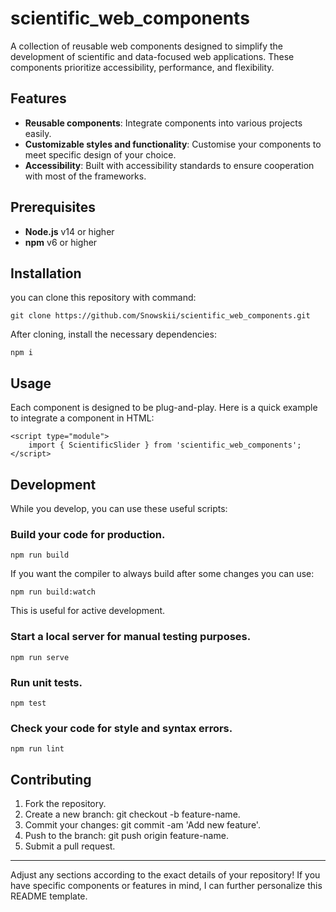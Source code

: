 # scientific_web_components

A collection of reusable web components designed to simplify the development of scientific and data-focused web applications. These components prioritize accessibility, performance, and flexibility.

## Features
- **Reusable components**: Integrate components into various projects easily.
- **Customizable styles and functionality**: Customise your components to meet specific design of your choice.
- **Accessibility**: Built with accessibility standards to ensure cooperation with most of the frameworks.

## Prerequisites

- **Node.js** v14 or higher
- **npm** v6 or higher

## Installation

you can clone this repository with command:

```
git clone https://github.com/Snowskii/scientific_web_components.git
```

After cloning, install the necessary dependencies:

```
npm i
```

## Usage

Each component is designed to be plug-and-play. Here is a quick example to integrate a component in HTML:

```
<script type="module">
    import { ScientificSlider } from 'scientific_web_components';
</script>
```

## Development

While you develop, you can use these useful scripts:

### Build your code for production.

```
npm run build
```

If you want the compiler to always build after some changes you can use:

```
npm run build:watch
```

This is useful for active development.

### Start a local server for manual testing purposes.

```
npm run serve
```

### Run unit tests.

```
npm test
```

### Check your code for style and syntax errors.

```
npm run lint
```

## Contributing
1. Fork the repository.
2. Create a new branch: git checkout -b feature-name.
3. Commit your changes: git commit -am 'Add new feature'.
4. Push to the branch: git push origin feature-name.
5. Submit a pull request.

---

Adjust any sections according to the exact details of your repository! If you have specific components or features in mind, I can further personalize this README template.